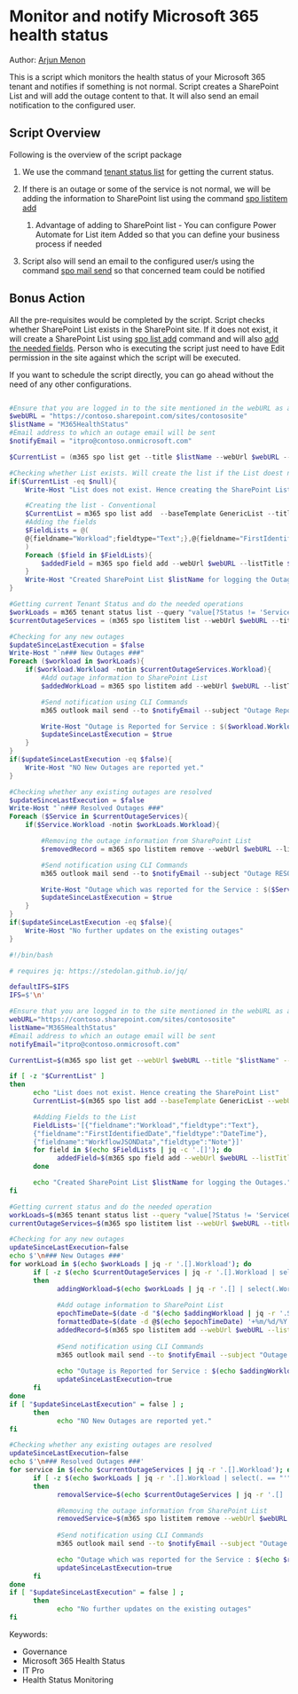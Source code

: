 # Monitor and notify Microsoft 365 health status

Author: [Arjun Menon](https://arjunumenon.com/tenant-status-solution-m365cli/)

This is a script which monitors the health status of your Microsoft 365 tenant and notifies if something is not normal. Script creates a SharePoint List and will add the outage content to that. It will also send an email notification to the configured user.

## Script Overview

Following is the overview of the script package

1. We use the command [tenant status list](https://pnp.github.io/cli-microsoft365/cmd/tenant/status/status-list/)  for getting the current status.

2. If there is an outage or some of the service is not normal, we will be adding the information to SharePoint list using the command [spo listitem add](https://pnp.github.io/cli-microsoft365/cmd/spo/listitem/listitem-add/)
   1. Advantage of adding to SharePoint list - You can configure Power Automate for List item Added so that you can define your business process if needed
3. Script also will send an email to the configured user/s using the command [spo mail send](https://pnp.github.io/cli-microsoft365/cmd/spo/mail/mail-send/) so that concerned team could be notified

## Bonus Action

All the pre-requisites would be completed by the script. Script checks whether SharePoint List exists in the SharePoint site. If it does not exist, it will create a SharePoint List using [spo list add](https://pnp.github.io/cli-microsoft365/cmd/spo/list/list-add/) command and will also [add the needed fields](https://pnp.github.io/cli-microsoft365/cmd/spo/field/field-add/). Person who is executing the script just need to have Edit permission in the site against which the script will be executed.

If you want to schedule the script directly, you can go ahead without the need of any other configurations.

```powershell tab="PowerShell Core"

#Ensure that you are logged in to the site mentioned in the webURL as a user who has Edit Permission
$webURL = "https://contoso.sharepoint.com/sites/contososite"
$listName = "M365HealthStatus"
#Email address to which an outage email will be sent
$notifyEmail = "itpro@contoso.onmicrosoft.com"

$CurrentList = (m365 spo list get --title $listName --webUrl $webURL --output json) | ConvertFrom-Json

#Checking whether List exists. Will create the list if the List doest not exist
if($CurrentList -eq $null){
    Write-Host "List does not exist. Hence creating the SharePoint List"

    #Creating the list - Conventional
    $CurrentList = m365 spo list add  --baseTemplate GenericList --title $listName --webUrl  $webURL
    #Adding the fields
    $FieldLists = @(
    @{fieldname="Workload";fieldtype="Text";},@{fieldname="FirstIdentifiedDate";fieldtype="DateTime";},@{fieldname="WorkflowJSONData";fieldtype="Note";}
    )
    Foreach ($field in $FieldLists){
        $addedField = m365 spo field add --webUrl $webURL --listTitle $listName --xml "<Field Type='$($field.fieldtype)' DisplayName='$($field.fieldname)' Required='FALSE' EnforceUniqueValues='FALSE' Indexed='FALSE' StaticName='$($field.fieldname)' Name='$($field.fieldname)'></Field>" --options  AddFieldToDefaultView
    }
    Write-Host "Created SharePoint List $listName for logging the Outages."
}

#Getting current Tenant Status and do the needed operations
$workLoads = m365 tenant status list --query "value[?Status != 'ServiceOperational']"  --output json  | ConvertFrom-Json
$currentOutageServices = (m365 spo listitem list --webUrl $webURL --title $listName --fields "Title, Workload, Id"  --output json).Replace("ID", "_ID") | ConvertFrom-Json

#Checking for any new outages
$updateSinceLastExecution = $false
Write-Host "`n### New Outages ###"
Foreach ($workload in $workLoads){
    if($workload.Workload -notin $currentOutageServices.Workload){
        #Add outage information to SharePoint List
        $addedWorkLoad = m365 spo listitem add --webUrl $webURL --listTitle $listName --contentType Item --Title $workload.WorkloadDisplayName --Workload $workload.Workload --FirstIdentifiedDate (Get-Date -Date $workload.StatusTime -Format "MM/dd/yyyy HH:mm") --WorkflowJSONData (Out-String -InputObject $workload -Width 100)

        #Send notification using CLI Commands
        m365 outlook mail send --to $notifyEmail --subject "Outage Reported in $($workload.WorkloadDisplayName)" --bodyContents "An outage has been reported for the Service : $($workload.WorkloadDisplayName) <a href='$webURL/Lists/$listName'>Access the Health Status List</a>" --bodyContentType HTML --saveToSentItems false

        Write-Host "Outage is Reported for Service : $($workload.WorkloadDisplayName). Please access $webURL/Lists/$listName for more information"
        $updateSinceLastExecution = $true
    }
}
if($updateSinceLastExecution -eq $false){
    Write-Host "NO New Outages are reported yet."
}

#Checking whether any existing outages are resolved
$updateSinceLastExecution = $false
Write-Host "`n### Resolved Outages ###"
Foreach ($Service in $currentOutageServices){
    if($Service.Workload -notin $workLoads.Workload){

        #Removing the outage information from SharePoint List
        $removedRecord = m365 spo listitem remove --webUrl $webURL --listTitle $listName --id  $Service.Id --confirm

        #Send notification using CLI Commands
        m365 outlook mail send --to $notifyEmail --subject "Outage RESOLVED for $($Service.Title)" --bodyContents "Outage which was reported for the Service : $($Service.Title) is RESOLVED." --bodyContentType HTML --saveToSentItems false

        Write-Host "Outage which was reported for the Service : $($Service.Title) is now RESOLVED."
        $updateSinceLastExecution = $true
    }
}
if($updateSinceLastExecution -eq $false){
    Write-Host "No further updates on the existing outages"
}
```

```bash tab="Bash"
#!/bin/bash

# requires jq: https://stedolan.github.io/jq/

defaultIFS=$IFS
IFS=$'\n'

#Ensure that you are logged in to the site mentioned in the webURL as a user who has Edit Permission
webURL="https://contoso.sharepoint.com/sites/contososite"
listName="M365HealthStatus"
#Email address to which an outage email will be sent
notifyEmail="itpro@contoso.onmicrosoft.com"

CurrentList=$(m365 spo list get --webUrl $webURL --title "$listName" --output json)

if [ -z "$CurrentList" ]
then
      echo "List does not exist. Hence creating the SharePoint List"
      CurrentList=$(m365 spo list add --baseTemplate GenericList --webUrl $webURL --title "$listName")

      #Adding Fields to the List
      FieldLists='[{"fieldname":"Workload","fieldtype":"Text"},
      {"fieldname":"FirstIdentifiedDate","fieldtype":"DateTime"},
      {"fieldname":"WorkflowJSONData","fieldtype":"Note"}]'
      for field in $(echo $FieldLists | jq -c '.[]'); do
            addedField=$(m365 spo field add --webUrl $webURL --listTitle "$listName" --xml "<Field Type='$(echo $field | jq -r ''.fieldtype)' DisplayName='$(echo $field | jq -r ''.fieldname)' Required='FALSE' EnforceUniqueValues='FALSE' Indexed='FALSE' StaticName='$(echo $field | jq -r ''.fieldname)' Name='$(echo $field | jq -r ''.fieldname)'></Field>" --options  AddFieldToDefaultView)
      done

      echo "Created SharePoint List $listName for logging the Outages."
fi

#Getting current status and do the needed operation
workLoads=$(m365 tenant status list --query "value[?Status != 'ServiceOperational']"  --output json)
currentOutageServices=$(m365 spo listitem list --webUrl $webURL --title "$listName" --fields "Title, Workload, Id"  --output json)

#Checking for any new outages
updateSinceLastExecution=false
echo $'\n### New Outages ###'
for workLoad in $(echo $workLoads | jq -r '.[].Workload'); do
      if [ -z $(echo $currentOutageServices | jq -r '.[].Workload | select(. == "'"$workLoad"'")') ]  
      then            
            addingWorkload=$(echo $workLoads | jq -r '.[] | select(.Workload == "'"$workLoad"'")')
            
            #Add outage information to SharePoint List
            epochTimeDate=$(date -d "$(echo $addingWorkload | jq -r '.StatusTime')" +%s)
            formattedDate=$(date -d @$(echo $epochTimeDate) '+%m/%d/%Y %H:%M:%S')
            addedRecord=$(m365 spo listitem add --webUrl $webURL --listTitle "$listName" --contentType Item --Title "$(echo $addingWorkload | jq -r '.WorkloadDisplayName')" --Workload "$(echo $addingWorkload | jq -r '.Workload')" --FirstIdentifiedDate "$(echo $formattedDate)" --WorkflowJSONData "$(echo $addingWorkload | jq -r '.')")
            
            #Send notification using CLI Commands
            m365 outlook mail send --to $notifyEmail --subject "Outage Reported in $(echo $addingWorkload | jq -r '.WorkloadDisplayName')" --bodyContents "An outage has been reported for the Service : $(echo $addingWorkload | jq -r '.WorkloadDisplayName') <a href='$webURL/Lists/$listName'>Access the Health Status List</a>" --bodyContentType HTML --saveToSentItems false
            
            echo "Outage is Reported for Service : $(echo $addingWorkload | jq -r '.WorkloadDisplayName'). Please access \"$webURL/Lists/$listName\" for more information"
            updateSinceLastExecution=true
      fi
done
if [ "$updateSinceLastExecution" = false ] ; 
      then
            echo "NO New Outages are reported yet."
fi

#Checking whether any existing outages are resolved
updateSinceLastExecution=false
echo $'\n### Resolved Outages ###'
for service in $(echo $currentOutageServices | jq -r '.[].Workload'); do
      if [ -z $(echo $workLoads | jq -r '.[].Workload | select(. == "'"$service"'")') ]  
      then
            removalService=$(echo $currentOutageServices | jq -r '.[] | select(.Workload == "'"$service"'")')

            #Removing the outage information from SharePoint List
            removedService=$(m365 spo listitem remove --webUrl $webURL --listTitle "$listName" --id $(echo $removalService | jq -r '.Id') --confirm)
            
            #Send notification using CLI Commands
            m365 outlook mail send --to $notifyEmail --subject "Outage RESOLVED for $(echo $removalService | jq -r '.Title')" --bodyContents "Outage which was reported for the Service : $(echo $removalService | jq -r '.Title') is RESOLVED." --bodyContentType HTML --saveToSentItems false

            echo "Outage which was reported for the Service : $(echo $removalService | jq -r '.Title') is now RESOLVED."
            updateSinceLastExecution=true
      fi
done
if [ "$updateSinceLastExecution" = false ] ; 
      then
            echo "No further updates on the existing outages"
fi

```

Keywords:

- Governance
- Microsoft 365 Health Status
- IT Pro
- Health Status Monitoring
